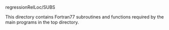 regressionRelLoc/SUBS  

This directory contains Fortran77 subroutines and functions required by the main programs in the top directory.  
